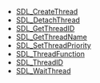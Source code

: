 <!-- BEGIN CATEGORY LIST -->
- [SDL_CreateThread](SDL_CreateThread)
- [SDL_DetachThread](SDL_DetachThread)
- [SDL_GetThreadID](SDL_GetThreadID)
- [SDL_GetThreadName](SDL_GetThreadName)
- [SDL_SetThreadPriority](SDL_SetThreadPriority)
- [SDL_ThreadFunction](SDL_ThreadFunction)
- [SDL_ThreadID](SDL_ThreadID)
- [SDL_WaitThread](SDL_WaitThread)
<!-- END CATEGORY LIST -->
